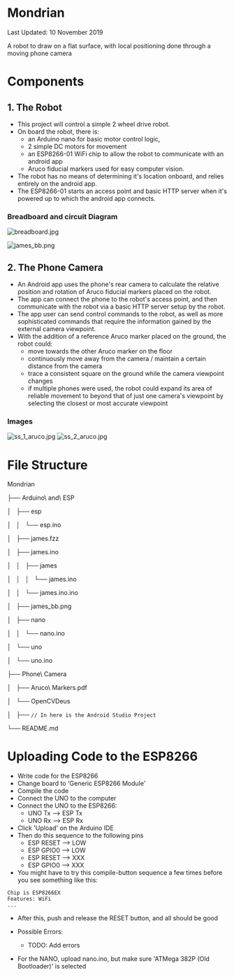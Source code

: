 # Mondrian

Last Updated: 10 November 2019

A robot to draw on a flat surface, with local positioning done through a moving phone camera

# Components

## 1. The Robot

* This project will control a simple 2 wheel drive robot. 
* On board the robot, there is:
	* an Arduino nano for basic motor control logic, 
	* 2 simple DC motors for movement
	* an ESP8266-01 WiFi chip to allow the robot to communicate with an android app
	* Aruco fiducial markers used for easy computer vision.
* The robot has no means of determining it's location onboard, and relies entirely on the android app.
* The ESP8266-01 starts an access point and basic HTTP server when it's powered up to which the android app connects.

### Breadboard and circuit Diagram

![breadboard.jpg](readme_resources/breadboard.jpg)

![james_bb.png](readme_resources/james_bb.png)


## 2. The Phone Camera

* An Android app uses the phone's rear camera to calculate the relative position and rotation of Aruco fiducial markers placed on the robot.
* The app can connect the phone to the robot's access point, and then communicate with the robot via a basic HTTP server setup by the robot.
* The app user can send control commands to the robot, as well as more sophisticated commands that require the information gained by the external camera viewpoint.
* With the addition of a reference Aruco marker placed on the ground, the robot could:
	* move towards the other Aruco marker on the floor
	* continuously move away from the camera / maintain a certain distance from the camera
	* trace a consistent square on the ground while the camera viewpoint changes
	* if multiple phones were used, the robot could expand its area of reliable movement to beyond that of just one camera's viewpoint by selecting the closest or most accurate viewpoint

### Images

![ss_1_aruco.jpg](readme_resources/ss_1_aruco.jpg) ![ss_2_aruco.jpg](readme_resources/ss_2_aruco.jpg)

# File Structure

Mondrian

├── Arduino\ and\ ESP

│   ├── esp

│   │   └── esp.ino

│   ├── james.fzz

│   ├── james.ino

│   │   ├── james

│   │   │   └── james.ino

│   │   └── james.ino.ino

│   ├── james_bb.png

│   ├── nano

│   │   └── nano.ino

│   └── uno

│       └── uno.ino

├── Phone\ Camera

│   ├── Aruco\ Markers.pdf

│   └── OpenCVDeus

│       ├── `// In here is the Android Studio Project`

└── README.md



# Uploading Code to the ESP8266

* Write code for the ESP8266
* Change board to 'Generic ESP8266 Module'
* Compile the code
* Connect the UNO to the computer
* Connect the UNO to the ESP8266: 
    * UNO Tx --> ESP Tx
    * UNO Rx --> ESP Rx
* Click 'Upload' on the Arduino IDE
* Then do this sequence to the following pins
    * ESP RESET --> LOW
    * ESP GPIO0 --> LOW
    * ESP RESET --> XXX
    * ESP GPIO0 --> XXX
* You might have to try this compile-button sequence a few times
before you see something like this:
```Connecting........_____....._____....._____.
Chip is ESP8266EX
Features: WiFi
...
```
* After this, push and release the RESET button, and all should 
be good
* Possible Errors: 
    * TODO: Add errors

* For the NANO, upload nano.ino, but make sure 
'ATMega 382P (Old Bootloader)' is selected





